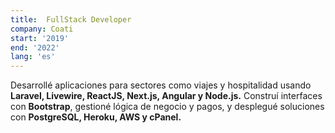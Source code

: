 ```yaml
---
title:  FullStack Developer
company: Coati
start: '2019'
end: '2022'
lang: 'es'
---
```


Desarrollé aplicaciones para sectores como viajes y hospitalidad usando **Laravel, Livewire, ReactJS, Next.js, Angular y Node.js.** Construí interfaces con **Bootstrap**, gestioné lógica de negocio y pagos, y desplegué soluciones con **PostgreSQL, Heroku, AWS y cPanel.**
